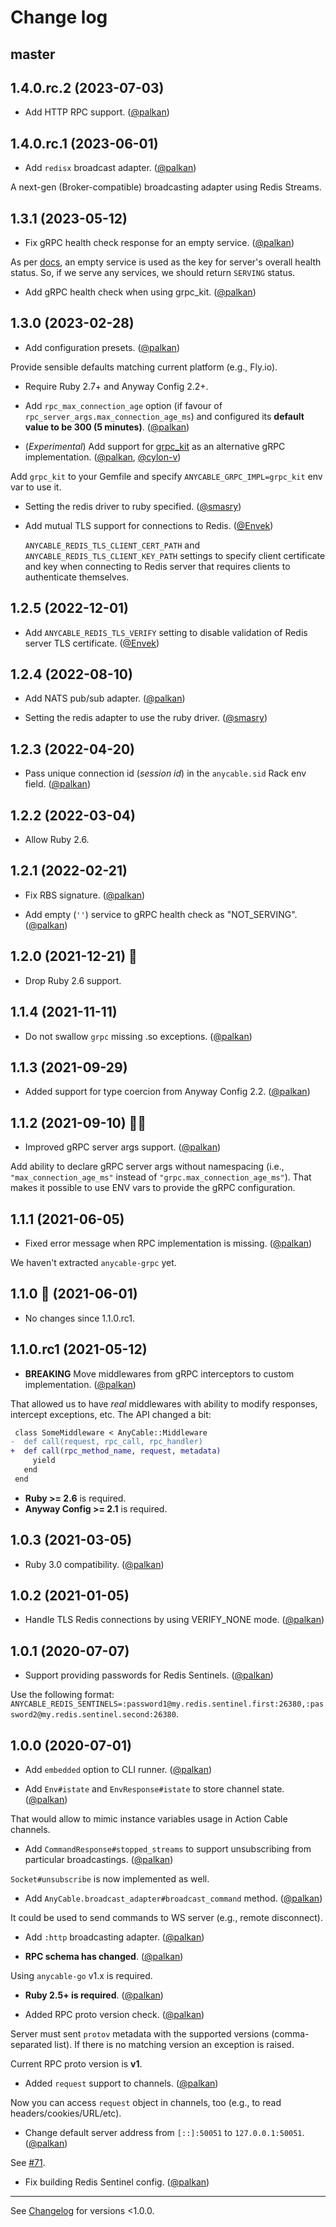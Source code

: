 # Change log

## master

## 1.4.0.rc.2 (2023-07-03)

- Add HTTP RPC support. ([@palkan][])

## 1.4.0.rc.1 (2023-06-01)

- Add `redisx` broadcast adapter. ([@palkan][])

A next-gen (Broker-compatible) broadcasting adapter using Redis Streams.

## 1.3.1 (2023-05-12)

- Fix gRPC health check response for an empty service. ([@palkan][])

As per [docs](https://github.com/grpc/grpc/blob/master/doc/health-checking.md), an empty service is used as the key for server's overall health status. So, if we serve any services, we should return `SERVING` status.

- Add gRPC health check when using grpc_kit. ([@palkan][])

## 1.3.0 (2023-02-28)

- Add configuration presets. ([@palkan][])

Provide sensible defaults matching current platform (e.g., Fly.io).

- Require Ruby 2.7+ and Anyway Config 2.2+.

- Add `rpc_max_connection_age` option (if favour of `rpc_server_args.max_connection_age_ms`) and configured its **default value to be 300 (5 minutes)**. ([@palkan][])

- (_Experimental_) Add support for [grpc_kit](https://github.com/cookpad/grpc_kit) as an alternative gRPC implementation. ([@palkan][], [@cylon-v][])

Add `grpc_kit` to your Gemfile and specify `ANYCABLE_GRPC_IMPL=grpc_kit` env var to use it.

- Setting the redis driver to ruby specified. ([@smasry][])

- Add mutual TLS support for connections to Redis. ([@Envek][])

  `ANYCABLE_REDIS_TLS_CLIENT_CERT_PATH` and `ANYCABLE_REDIS_TLS_CLIENT_KEY_PATH` settings to specify client certificate and key when connecting to Redis server that requires clients to authenticate themselves.

## 1.2.5 (2022-12-01)

- Add `ANYCABLE_REDIS_TLS_VERIFY` setting to disable validation of Redis server TLS certificate. ([@Envek][])

## 1.2.4 (2022-08-10)

- Add NATS pub/sub adapter. ([@palkan][])

- Setting the redis adapter to use the ruby driver. ([@smasry][])

## 1.2.3 (2022-04-20)

- Pass unique connection id (_session id_) in the `anycable.sid` Rack env field. ([@palkan][])

## 1.2.2 (2022-03-04)

- Allow Ruby 2.6.

## 1.2.1 (2022-02-21)

- Fix RBS signature. ([@palkan][])

- Add empty (`''`) service to gRPC health check as "NOT_SERVING". ([@palkan][])

## 1.2.0 (2021-12-21) 🎄

- Drop Ruby 2.6 support.

## 1.1.4 (2021-11-11)

- Do not swallow `grpc` missing .so exceptions. ([@palkan][])

## 1.1.3 (2021-09-29)

- Added support for type coercion from Anyway Config 2.2. ([@palkan][])

## 1.1.2 (2021-09-10) 🤵👰

- Improved gRPC server args support. ([@palkan][])

Add ability to declare gRPC server args without namespacing (i.e., `"max_connection_age_ms"` instead of `"grpc.max_connection_age_ms"`). That makes it possible to use ENV vars to provide the gRPC configuration.

## 1.1.1 (2021-06-05)

- Fixed error message when RPC implementation is missing. ([@palkan][])

We haven't extracted `anycable-grpc` yet.

## 1.1.0 🚸 (2021-06-01)

- No changes since 1.1.0.rc1.

## 1.1.0.rc1 (2021-05-12)

- **BREAKING** Move middlewares from gRPC interceptors to custom implementation. ([@palkan][])

That allowed us to have _real_ middlewares with ability to modify responses, intercept exceptions, etc.
The API changed a bit:

```diff
 class SomeMiddleware < AnyCable::Middleware
-  def call(request, rpc_call, rpc_handler)
+  def call(rpc_method_name, request, metadata)
     yield
   end
 end
```

- **Ruby >= 2.6** is required.
- **Anyway Config >= 2.1** is required.

## 1.0.3 (2021-03-05)

- Ruby 3.0 compatibility. ([@palkan][])

## 1.0.2 (2021-01-05)

- Handle TLS Redis connections by using VERIFY_NONE mode. ([@palkan][])

## 1.0.1 (2020-07-07)

- Support providing passwords for Redis Sentinels. ([@palkan][])

Use the following format: `ANYCABLE_REDIS_SENTINELS=:password1@my.redis.sentinel.first:26380,:password2@my.redis.sentinel.second:26380`.

## 1.0.0 (2020-07-01)

- Add `embedded` option to CLI runner. ([@palkan][])

- Add `Env#istate` and `EnvResponse#istate` to store channel state. ([@palkan][])

That would allow to mimic instance variables usage in Action Cable channels.

- Add `CommandResponse#stopped_streams` to support unsubscribing from particular broadcastings. ([@palkan])

`Socket#unsubscribe` is now implemented as well.

- Add `AnyCable.broadcast_adapter#broadcast_command` method. ([@palkan][])

It could be used to send commands to WS server (e.g., remote disconnect).

- Add `:http` broadcasting adapter. ([@palkan][])

- **RPC schema has changed**. ([@palkan][])

Using `anycable-go` v1.x is required.

- **Ruby 2.5+ is required**. ([@palkan][])

- Added RPC proto version check. ([@palkan][])

Server must sent `protov` metadata with the supported versions (comma-separated list). If there is no matching version an exception is raised.

Current RPC proto version is **v1**.

- Added `request` support to channels. ([@palkan][])

Now you can access `request` object in channels, too (e.g., to read headers/cookies/URL/etc).

- Change default server address from `[::]:50051` to `127.0.0.1:50051`. ([@palkan][])

See [#71](https://github.com/anycable/anycable/pull/71).

- Fix building Redis Sentinel config. ([@palkan][])

---

See [Changelog](https://github.com/anycable/anycable/blob/0-6-stable/CHANGELOG.md) for versions <1.0.0.

[@palkan]: https://github.com/palkan
[@smasry]: https://github.com/smasry
[@Envek]: https://github.com/Envek
[@cylon-v]: https://github.com/cylon-v
